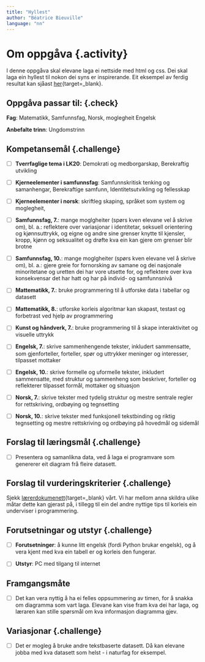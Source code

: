 ```yaml
---
title: "Hyllest"
author: "Béatrice Bieuville" 
language: "nn"
---
```



# Om oppgåva {.activity}

I denne oppgåva skal elevane laga ei nettside med html og css. Dei skal laga ein hyllest til nokon dei syns er inspirerande. Eit eksempel av ferdig resultat kan sjåast [her](https://vubb.trinket.io/sites/eksempel-hyllest){target=_blank}.


## Oppgåva passar til: {.check}

 **Fag**: Matematikk, Samfunnsfag, Norsk, moglegheit Engelsk

**Anbefalte trinn**: Ungdomstrinn


## Kompetansemål {.challenge}

- [ ] **Tverrfaglige tema i LK20**: Demokrati og medborgarskap, Berekraftig utvikling
- [ ] **Kjerneelementer i samfunnsfag**: Samfunnskritisk tenking og samanhengar, Berekraftige samfunn, Identitetsutvikling og fellesskap
- [ ] **Kjerneelementer i norsk**: skriftleg skaping, språket som system og moglegheit, 
- [ ] **Samfunnsfag, 7.**: mange moglgheiter (spørs kven elevane vel å skrive om), bl. a.: reflektere over variasjonar i identitetar, seksuell orientering og kjønnsuttrykk, og eigne og andre sine grenser knytte til kjensler, kropp, kjønn og seksualitet og drøfte kva ein kan gjere om grenser blir brotne
- [ ] **Samfunnsfag, 10.**: mange moglgheiter (spørs kven elevane vel å skrive om), bl. a.: gjere greie for fornorsking av samane og dei nasjonale minoritetane og uretten dei har vore utsette for, og reflektere over kva konsekvensar det har hatt og har på individ- og samfunnsnivå
- [ ] **Mattematikk, 7.**: bruke programmering til å utforske data i tabellar og datasett
- [ ] **Mattematikk, 8.**: utforske korleis algoritmar kan skapast, testast og forbetrast ved hjelp av programmering
- [ ] **Kunst og håndverk, 7.**:  bruke programmering til å skape interaktivitet og visuelle uttrykk
- [ ] **Engelsk, 7.**: skrive sammenhengende tekster, inkludert sammensatte, som gjenforteller, forteller, spør og uttrykker meninger og interesser, tilpasset mottaker
- [ ] **Engelsk, 10.**: skrive formelle og uformelle tekster, inkludert sammensatte, med struktur og sammenheng som beskriver, forteller og reflekterer tilpasset formål, mottaker og situasjon
- [ ] **Norsk, 7.**: skrive tekster med tydelig struktur og mestre sentrale regler for rettskriving, ordbøying og tegnsetting
- [ ] **Norsk, 10.**: skrive tekster med funksjonell tekstbinding og riktig tegnsetting og mestre rettskriving og ordbøying på hovedmål og sidemål


## Forslag til læringsmål {.challenge}

- [ ] Presentera og samanlikna data, ved å laga ei programvare som genererer eit diagram frå fleire datasett.


## Forslag til vurderingskriterier {.challenge}

Sjekk  [lærerdokumenett](https://github.com/kodeklubben/oppgaver/wiki/Hvordan-undervise-i-og-vurdere-programmering){target=_blank} vårt. Vi har mellom anna skildra ulike måtar dette kan gjerast på, i tillegg til ein del andre nyttige tips til korleis ein underviser i programmering. 


## Forutsetningar og utstyr {.challenge}

- [ ] **Forutsetninger**: å kunne litt engelsk (fordi Python brukar engelsk), og å vera kjent med kva ein tabell er og korleis den fungerar.

- [ ] **Utstyr**: PC med tilgang til internet


## Framgangsmåte

- [ ] Det kan vera nyttig å ha ei felles oppsummering av timen, for å snakka om diagramma som vart laga. Elevane kan vise fram kva dei har laga, og læraren kan stille spørsmål om kva informasjon diagramma gjev.


## Variasjonar {.challenge}

- [ ]  Det er mogleg å bruke andre tekstbaserte datasett. Då kan elevane jobba med kva datasett som helst - i naturfag for eksempel.